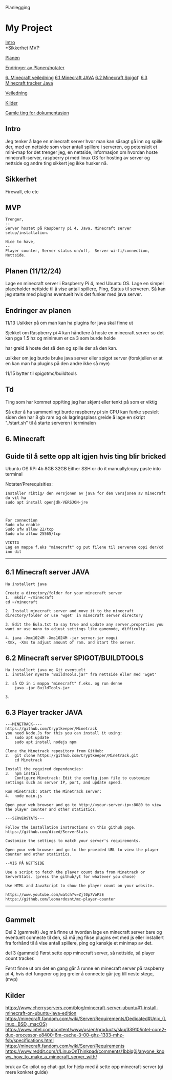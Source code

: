 Planlegging

# My Project

[Intro](#Intro/plan/Overview)  
*[Sikkerhet](#sikkerhet)
[MVP](#MVP)

[Planen](#Planen)

[Endringer av Planen/notater](#endringer-av-planen)

[6. Minecraft veiledning](#6-minecraft)
    [6.1 Minecraft JAVA](#6.1-Minecraft-server-JAVA)
    [6.2 Minecraft Spigot](#6.2-Minecraft-server-SPIGOT/BUILDTOOLS)'
    [6.3 Minecraft tracker Java](#6.3-Player-tracker-JAVA)

[Veiledning](#Notater)




[Kilder](#Kilder)

[Gamle ting for dokumentasjon](#Gammelt)


## Intro
Jeg tenker å lage en minecraft server hvor man kan såsagt gå inn og spille der, med en nettside som viser antall spillere i serveren, og potensielt et mini-map for det trenger jeg,
en nettside,
informasjon om hvordan hoste minecraft-server,
raspberry pi med linux OS for hosting av server og nettside
og andre ting sikkert jeg ikke husker nå.


## Sikkerhet
Firewall, etc etc

## MVP
    Trenger,
    --
    Server hostet på Raspberry pi 4, Java, Minecraft server setup/installation.

    Nice to have,
    --
    Player counter, Server status on/off,  Server wi-fi/connection, Nettside.


## Planen (11/12/24)
Lage en minecraft server i Raspberry Pi 4, med Ubuntu OS.
Lage en simpel placeholder nettside til å vise antall spillere, Ping, Status til serveren.
Så kan jeg starte med plugins eventuelt hvis det funker med java server.

## Endringer av planen

11/13 
  Usikker på om man kan ha plugins for java skal finne ut

  Sjekket om Raspberry pi 4 kan håndtere å hoste en minecraft server so det kan pga 1.5 hz og minimum er ca 3 som burde holde

  har greid å hoste det så den og spille der så den kan.

usikker om jeg burde bruke java server eller spigot server 
(forskjellen er at en kan man ha plugins på den andre ikke så mye)

11/15 
bytter til spigotmc/buildtools
 


## Td
Ting som har kommet opp/ting jeg har skjønt eller tenkt på som er viktig

Så etter å ha sammenlingt burde raspberry pi sin CPU kan funke spesielt siden den har 8 gb ram og ok lagringsplass
greide å lage en skript "./start.sh" til å starte serveren i terminalen

## 6. Minecraft
Guide til å sette opp alt igjen hvis ting blir bricked
---
Ubuntu OS RPi 4b 8GB 32GB 
Either SSH or do it manually/copy paste into terminal 

Notater/Prerequisities:

    Installer riktig/ den versjonen av java for den versjonen av minecraft du vil ha
    sudo apt install openjdk-VERSJON-jre 

    

    For connection
    Sudo ufw enable
    Sudo ufw allow 22/tcp
    Sudo ufw allow 25565/tcp 
    
    VIKTIG
    Lag en mappe f.eks "minecraft" og put filene til serveren oppi der/cd inn dit

---
## 6.1 Minecraft server JAVA
    Ha installert java

    Create a directory/folder for your minecraft server
    1.  mkdir ~/minecraft
    cd ~/minecraft

    2. Install minecraft server and move it to the minecraft directory/folder or use 'wget' in minecraft server directory

    3. Edit the Eula.txt to say true and update any server.properties you want or use nano to adjust settings like gamemode, difficulty.

    4. java -Xmx1024M -Xms1024M -jar server.jar nogui
    -Xmx, -Xms to adjust amount of ram. and start the server.

## 6.2 Minecraft server SPIGOT/BUILDTOOLS
    Ha installert java og Git eventuelt
    1. installer nyeste "BuildTools.jar" fra nettside eller med 'wget'

    2. så CD in i mappa "minecraft" f.eks. og run denne
        java -jar BuildTools.jar
    
    3.

## 6.3 Player tracker JAVA

    ---MINETRACK----
    https://github.com/Cryptkeeper/Minetrack
    you need Node.Js for this you can install it using:
    1.  sudo apt update
        sudo apt install nodejs npm

    Clone the Minetrack repository from GitHub:
    2.  git clone https://github.com/Cryptkeeper/Minetrack.git
        cd Minetrack

    Install the required dependencies:
    3.  npm install
        Configure Minetrack: Edit the config.json file to customize settings such as server IP, port, and update speed.

    Run Minetrack: Start the Minetrack server:
    4.  node main.js

    Open your web browser and go to http://<your-server-ip>:8080 to view the player counter and other statistics.

    ---SERVERSTATS---

    Follow the installation instructions on this github page.
    https://github.com/diced/ServerStats

    Customize the settings to match your server's requirements.

    Open your web browser and go to the provided URL to view the player counter and other statistics.

    --VIS PÅ NETTSIDE

    Use a script to fetch the player count data from Minetrack or ServerStats. (press the github/yt for whatever you chose)

    Use HTML and JavaScript to show the player count on your website.

    https://www.youtube.com/watch?v=Zjt0p7VoP3E
    https://github.com/leonardosnt/mc-player-counter
---


## Gammelt
 Del 2 (gammelt)
Jeg må finne ut hvordan lage en minecraft server bare og eventuelt connecte til den, 
så må jeg fikse plugins evt med js eller installert fra 
forhånd til å vise antall spillere, ping og kanskje et minimap av det.

del 3 (gammelt)
Først sette opp minecraft server,
så nettside,
så player count tracker.

Først finne ut om det en gang går å runne en minecraft server på raspberry pi 4, hvis det fungerer og jeg greier å connecte går 
jeg till neste stege, (mvp)


## Kilder
https://www.cherryservers.com/blog/minecraft-server-ubuntu#1-install-minecraft-on-ubuntu-java-edition 
https://minecraft.fandom.com/wiki/Server/Requirements/Dedicated#Unix_(Linux,_BSD,_macOS)
https://www.intel.com/content/www/us/en/products/sku/33910/intel-core2-duo-processor-e8400-6m-cache-3-00-ghz-1333-mhz-fsb/specifications.html
https://minecraft.fandom.com/wiki/Server/Requirements
https://www.reddit.com/r/LinuxOnThinkpad/comments/1bblq0j/anyone_knows_how_to_make_a_minecraft_server_with/

bruk av Co-pilot og chat-gpt for hjelp med å sette opp minecraft-server (gi mere konkret guide)
